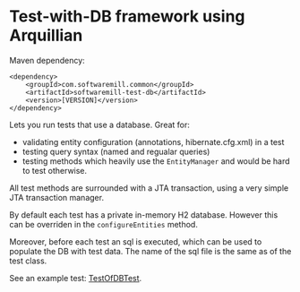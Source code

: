 # Test-with-DB framework using Arquillian

Maven dependency:

    <dependency>
        <groupId>com.softwaremill.common</groupId>
        <artifactId>softwaremill-test-db</artifactId>
        <version>[VERSION]</version>
    </dependency>

Lets you run tests that use a database. Great for:
* validating entity configuration (annotations, hibernate.cfg.xml) in a test
* testing query syntax (named and regualar queries)
* testing methods which heavily use the `EntityManager` and would be hard to test otherwise.

All test methods are surrounded with a JTA transaction, using a very simple JTA transaction manager.

By default each test has a private in-memory H2 database. However this can be overriden in the `configureEntities`
method.

Moreover, before each test an sql is executed, which can be used to populate the DB with test data. The name of the
sql file is the same as of the test class.

See an example test: [TestOfDBTest](../softwaremill-test-db/src/test/java/com/softwaremill/common/dbtest/TestOfDBTest.java).
